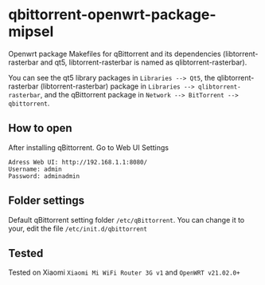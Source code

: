 # qbittorrent-openwrt-package-mipsel
Openwrt package Makefiles for qBittorrent and its dependencies (libtorrent-rasterbar and qt5, libtorrent-rasterbar is named as qlibtorrent-rasterbar).

You can see the qt5 library packages in `Libraries --> Qt5`, the qlibtorrent-rasterbar (libtorrent-rasterbar) package in `Libraries --> qlibtorrent-rasterbar`, and the qBittorrent package in `Network --> BitTorrent --> qbittorrent`.

## How to open
After installing qBittorrent. Go to Web UI Settings 
```
Adress Web UI: http://192.168.1.1:8080/
Username: admin
Password: adminadmin
```

## Folder settings
Default qBittorrent setting folder `/etc/qBittorrent`. You can change it to your, edit the file `/etc/init.d/qbittorrent`

## Tested
Tested on Xiaomi `Xiaomi Mi WiFi Router 3G v1` and `OpenWRT v21.02.0+`
